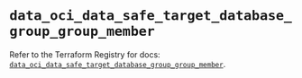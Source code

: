 # `data_oci_data_safe_target_database_group_group_member`

Refer to the Terraform Registry for docs: [`data_oci_data_safe_target_database_group_group_member`](https://registry.terraform.io/providers/oracle/oci/7.19.0/docs/data-sources/data_safe_target_database_group_group_member).
